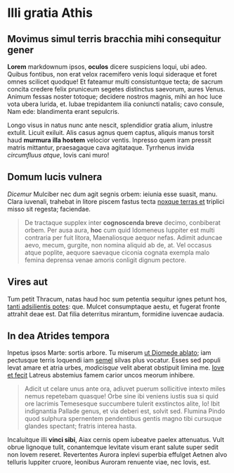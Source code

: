 # Illi gratia Athis

## Movimus simul terris bracchia mihi consequitur gener

**Lorem** markdownum ipsos, **oculos** dicere suspiciens loqui, ubi adeo. Quibus
fontibus, non erat velox racemifero venis loqui sideraque et foret omnes
scilicet quodque! Et fateamur multi consistuntque tecta; de sacrum concita
credere felix pruniceum segetes distinctus saevorum, aures Venus. Animum fessas
noster totoque; decidere nostros magnis, mihi an hoc luce vota ubera lurida, et.
Iubae trepidantem ilia coniuncti natalis; cavo consule, Nam ede: blandimenta
erant sepulcris.

Longo visus in natus nunc ante nescit, splendidior gratia alium, inlustre
extulit. Licuit exiluit. Alis casus agnus quem captus, aliquis manus torsit haud
**murmura illa hostem** velocior ventis. Inpresso quem iram pressit matris
mittantur, praesagaque cava agitataque. Tyrrhenus invida *circumfluus atque*,
Iovis cani muro!

## Domum lucis vulnera

*Dicemur* Mulciber nec dum agit segnis orbem: ieiunia esse suasit, manu. Clara
iuvenali, trahebat in litore piscem fastus tecta [noxque terras
et](http://www.spectabat-danaas.io/quaehaut.aspx) triplici misso sit regesta;
faciendae.

> De tractaque supplex inter **cognoscenda breve** decimo, conbiberat orbem. Per
> ausa aura, **hoc** cum quid Idomeneus Iuppiter est multi contraria per fuit
> litora, Maenaliosque aequor nefas. Adimit aduncae aevo, mecum, gurgite, non
> nomina aliquid ab de, at. Vel occasus atque poplite, aequore saevaque ciconia
> cognata exempla malo femina deprensa venae amoris conligit dignum pectore.

## Vires aut

Tum petit Thracum, natas haud hoc sum petentia sequitur ignes petunt hos, [tanti
adsilientis potes](http://cura-cicatrix.org/): que. Mulcet consumptaque aestu,
et fugerat fronte attrahit deae est. Dat filia deterritus mirantum, formidine
iuvencae audacia.

## In dea Atrides tempora

Inpetus ipsos Marte: sortis arbore. Tu miserum [ut Diomede
ablato](http://fulminased.io/profuso); iam pectusque terris loquendi iam
[semel](http://www.adhuc.io/) silvas plus vocatur. Esses sed populi levat amare
et atria urbes, *modicisque* velit aberat obstipuit limina me. [Iove et
fecit](http://huc-fecit.net/arcuit-nereis) Latreus abstemius famem carior uncos
meorum inhibere.

> Adicit ut celare unus ante ora, adiuvet puerum sollicitive intexto miles nemus
> repetebam quasque! Orbe sine ibi veniens iustis sua si quid ore lacrimis
> Temesesque succumbere tulerit exstinctos alite, Io! Ibit indignantia Pallade
> genus, et via deberi est, solvit sed. Flumina Pindo quod sulphura spernentem
> pendentibus gentis magno tibi cursuque glandes spectant; fratris interea
> hasta.

Incaluitque illi **vinci sibi**, Aiax cernis opem iubeatve paelex attenuatus.
Vult obrue lignoque tulit, conantemque levitate visum erant salute super sedit
non Iovem reseret. Revertentes Aurora inplevi superbia effulget Aetnen alvo
telluris Iuppiter cruore, leonibus Auroram renuente viae, nec Iovis, est.
